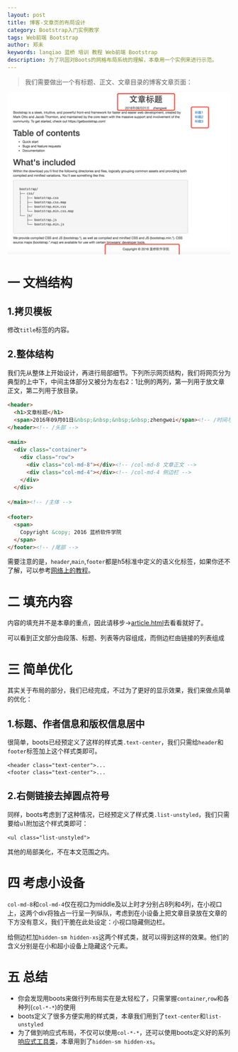 ```yaml
---
layout: post
title: 博客-文章页的布局设计
category: Bootstrap入门实例教学
tags: Web前端 Bootstrap 
author: 郑未
keywords: lanqiao 蓝桥 培训 教程 Web前端 Bootstrap
description: 为了巩固对Boots的网格布局系统的理解，本章用一个实例来进行示范。
---
```

>我们需要做出一个有标题、正文、文章目录的博客文章页面：

![文章页](/public/img/boots/3.1.png "文章页")

# 一 文档结构

## 1.拷贝模板

修改`title`标签的内容。

## 2.整体结构

我们先从整体上开始设计，再进行局部细节。下列所示网页结构，我们将网页分为典型的上中下，中间主体部分又被分为左右2：1比例的两列，第一列用于放文章正文，第二列用于放目录。

```html
<header>
  <h1>文章标题</h1>
  <span>2016年09月01日&nbsp;&nbsp;&nbsp;&nbsp;zhengwei</span><!-- /时间与作者信息 -->
</header><!-- /头部 -->

<main>
  <div class="container">
    <div class="row">
      <div class="col-md-8"></div><!-- /col-md-8 文章正文 -->
      <div class="col-md-4"></div><!-- /col-md-4 侧边栏 -->
    </div>
  </div>
  
</main><!-- /主体 -->

<footer>
  <span>
    Copyright &copy; 2016 蓝桥软件学院
  </span>
</footer><!-- /尾部 -->
```

需要注意的是，`header`,`main`,`footer`都是h5标准中定义的语义化标签，如果你还不了解，可以参考[网络上的教程](http://www.runoob.com/html/html5-new-element.html)。

# 二 填充内容

内容的填充并不是本章的重点，因此请移步→[article.html](https://coding.net/u/lanqiao/p/bootstrapDemo/git/blob/master/03/article.html)去看看就好了。

可以看到正文部分由段落、标题、列表等内容组成，而侧边栏由链接的列表组成

# 三 简单优化

其实关于布局的部分，我们已经完成，不过为了更好的显示效果，我们来做点简单的优化：

## 1.标题、作者信息和版权信息居中

很简单，boots已经预定义了这样的样式类`.text-center`，我们只需给`header`和`footer`标签加上这个样式类即可。

    <header class="text-center">...
    <footer class="text-center">...

## 2.右侧链接去掉圆点符号

同样，boots考虑到了这种情况，已经预定义了样式类`.list-unstyled`，我们只需要给`ul`附加这个样式类即可：

    <ul class="list-unstyled">

其他的局部美化，不在本文范围之内。

# 四 考虑小设备

`col-md-8`和`col-md-4`仅在视口为middle及以上时才分别占8列和4列，在小视口上，这两个div将独占一行呈一列纵队，考虑到在小设备上把文章目录放在文章的下方没有意义，我们干脆在此处设定：小视口隐藏侧边栏。

给侧边栏加`hidden-sm hidden-xs`这两个样式类，就可以得到这样的效果。他们的含义分别是在小和超小设备上隐藏这个元素。

# 五 总结

* 你会发现用boots来做行列布局实在是太轻松了，只需掌握`container`,`row`和各种列(`col-*-*`)的使用
* boots定义了很多方便实用的样式类，本章我们用到了`text-center`和`list-unstyled`
* 为了做到响应式布局，不仅可以使用`col-*-*`，还可以使用boots定义好的系列[响应式工具类](http://v3.bootcss.com/css/#responsive-utilities)，本章用到了`hidden-sm hidden-xs`。